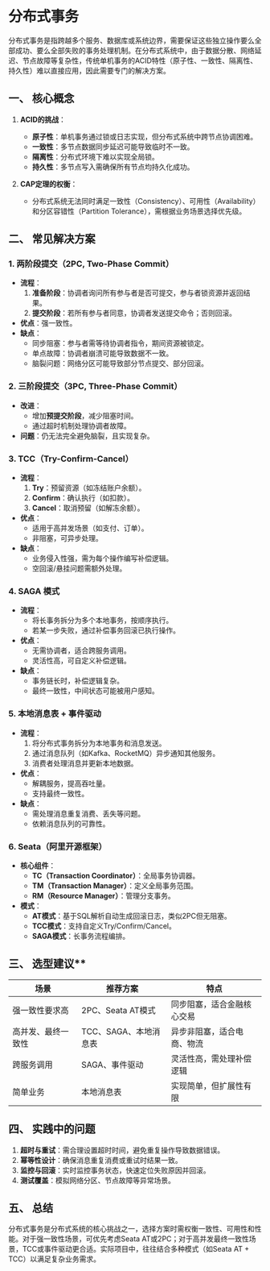 # 分布式事务

分布式事务是指跨越多个服务、数据库或系统边界，需要保证这些独立操作要么全部成功、要么全部失败的事务处理机制。在分布式系统中，由于数据分散、网络延迟、节点故障等复杂性，传统单机事务的ACID特性（原子性、一致性、隔离性、持久性）难以直接应用，因此需要专门的解决方案。

## 一、 核心概念
1. **ACID的挑战**：
    - **原子性**：单机事务通过锁或日志实现，但分布式系统中跨节点协调困难。
    - **一致性**：多节点数据同步延迟可能导致临时不一致。
    - **隔离性**：分布式环境下难以实现全局锁。
    - **持久性**：多节点写入需确保所有节点均持久化成功。

2. **CAP定理的权衡**：
    - 分布式系统无法同时满足一致性（Consistency）、可用性（Availability）和分区容错性（Partition Tolerance），需根据业务场景选择优先级。

## 二、 常见解决方案
### 1. 两阶段提交（2PC, Two-Phase Commit）
- **流程**：
    1. **准备阶段**：协调者询问所有参与者是否可提交，参与者锁资源并返回结果。
    2. **提交阶段**：若所有参与者同意，协调者发送提交命令；否则回滚。
- **优点**：强一致性。
- **缺点**：
    - 同步阻塞：参与者需等待协调者指令，期间资源被锁定。
    - 单点故障：协调者崩溃可能导致数据不一致。
    - 脑裂问题：网络分区可能导致部分节点提交、部分回滚。

### 2. 三阶段提交（3PC, Three-Phase Commit）
- **改进**：
    - 增加**预提交阶段**，减少阻塞时间。
    - 通过超时机制处理协调者故障。
- **问题**：仍无法完全避免脑裂，且实现复杂。

### 3. TCC（Try-Confirm-Cancel）
- **流程**：
    1. **Try**：预留资源（如冻结账户余额）。
    2. **Confirm**：确认执行（如扣款）。
    3. **Cancel**：取消预留（如解冻余额）。
- **优点**：
    - 适用于高并发场景（如支付、订单）。
    - 非阻塞，可异步处理。
- **缺点**：
    - 业务侵入性强，需为每个操作编写补偿逻辑。
    - 空回滚/悬挂问题需额外处理。

### 4. SAGA 模式
- **流程**：
    - 将长事务拆分为多个本地事务，按顺序执行。
    - 若某一步失败，通过补偿事务回滚已执行操作。
- **优点**：
    - 无需协调者，适合跨服务调用。
    - 灵活性高，可自定义补偿逻辑。
- **缺点**：
    - 事务链长时，补偿逻辑复杂。
    - 最终一致性，中间状态可能被用户感知。

### 5. 本地消息表 + 事件驱动
- **流程**：
    1. 将分布式事务拆分为本地事务和消息发送。
    2. 通过消息队列（如Kafka、RocketMQ）异步通知其他服务。
    3. 消费者处理消息并更新本地数据。
- **优点**：
    - 解耦服务，提高吞吐量。
    - 支持最终一致性。
- **缺点**：
    - 需处理消息重复消费、丢失等问题。
    - 依赖消息队列的可靠性。

### 6. Seata（阿里开源框架）
- **核心组件**：
    - **TC（Transaction Coordinator）**：全局事务协调器。
    - **TM（Transaction Manager）**：定义全局事务范围。
    - **RM（Resource Manager）**：管理分支事务。
- **模式**：
    - **AT模式**：基于SQL解析自动生成回滚日志，类似2PC但无阻塞。
    - **TCC模式**：支持自定义Try/Confirm/Cancel。
    - **SAGA模式**：长事务流程编排。

## 三、 选型建议**
| 场景        | 推荐方案           | 特点            |
|-----------|----------------|---------------|
| 强一致性要求高   | 2PC、Seata AT模式 | 同步阻塞，适合金融核心交易 |
| 高并发、最终一致性 | TCC、SAGA、本地消息表 | 异步非阻塞，适合电商、物流 |
| 跨服务调用     | SAGA、事件驱动      | 灵活性高，需处理补偿逻辑  |
| 简单业务      | 本地消息表          | 实现简单，但扩展性有限   |

## 四、 实践中的问题
1. **超时与重试**：需合理设置超时时间，避免重复操作导致数据错误。
2. **幂等性设计**：确保消息重复消费或重试时结果一致。
3. **监控与回滚**：实时监控事务状态，快速定位失败原因并回滚。
4. **测试覆盖**：模拟网络分区、节点故障等异常场景。

## 五、 总结
分布式事务是分布式系统的核心挑战之一，选择方案时需权衡一致性、可用性和性能。对于强一致性场景，可优先考虑Seata AT或2PC；对于高并发最终一致性场景，TCC或事件驱动更合适。实际项目中，往往结合多种模式（如Seata AT + TCC）以满足复杂业务需求。